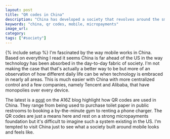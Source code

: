 ```yaml
---
layout: post
title: "QR codes in China"
description: "China has developed a society that revolves around the smartphone and it's amazing to see examples of the role QR codes play in day-to-day life."
keywords: "china, qr codes, mobile, micropayments"
image_url:
category:
tags: ["#society"]
---
```

{% include setup %}
I'm fascinated by the way mobile works in China. Based on everything I read it seems China is far ahead of the US in the way technology has been absorbed in the day-to-day fabric of society. I'm not making the case that that's actually a better way to be but more of an observation of how different daily life can be when technology is embraced in nearly all areas. This is much easier with China with more centralized control and a few companies, namely Tencent and Alibaba, that have monopolies over every device.

The latest is a [post](https://a16z.com/2019/10/30/the-power-of-qr-codes/) on the A16Z blog highlight how QR codes are used in China. They range from being used to purchase toilet paper in public restrooms to booking a by-the-minute gym to renting a phone charger. The QR codes are just a means here and rest on a strong micropayments foundation but it's difficult to imagine such a system existing in the US. I'm tempted to visit China just to see what a society built around mobile looks and feels like.
